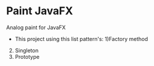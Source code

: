 # Paint JavaFX
Analog paint for JavaFX

- This project using this list pattern's:
1)Factory method
2) Singleton
3) Prototype
